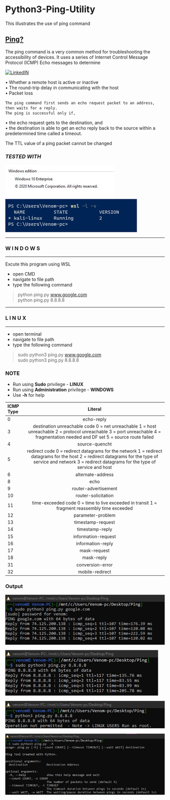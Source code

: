 # Python3-Ping-Utility 
   This illustrates the use of ping command 

## [Ping?](https://www.cisco.com/c/en/us/support/docs/ios-nx-os-software/ios-software-releases-121-mainline/12778-ping-traceroute.html)
   The ping command is a very common method for troubleshooting the accessibility of devices. It uses a series of Internet Control Message Protocol (ICMP) Echo messages to determine

[![LinkedIN](https://img.shields.io/badge/LinkedIn-0077B5?style=for-the-badge&logo=linkedin&logoColor=white)](https://www.linkedin.com/in/jadhusan24/)

• Whether a remote host is active or inactive <br/>
• The round-trip delay in communicating with the host  <br/>
• Packet loss   <br/>

    The ping command first sends an echo request packet to an address, then waits for a reply. 
    The ping is successful only if,
• the echo request gets to the destination, and <br/>
• the destination is able to get an echo reply back to the source within a predetermined time called a timeout. <br/>

The TTL value of a ping packet cannot be changed <br/>


### _TESTED WITH_
![WinVer](./Screenshots/1.JPG) ![WinVer](./Screenshots/2.JPG)

-----------------------------------
###       W I N D O W S
-----------------------------------
Excute this program using WSL
- open CMD
- navigate to  file path
- type the following command
>python ping.py www.google.com  <br/>
>python ping.py 8.8.8.8 <br/>
-----------------------------------
###         L I N U X
-----------------------------------
- open terminal
- navigate to file path
- type the following command
>sudo python3 ping.py www.google.com  <br/>
>sudo python3 ping.py 8.8.8.8 <br/>

### NOTE
- Run using **Sudo** privilege              - **LINUX**
- Run using **Administration** privilege        - **WINDOWS**
- Use **-h** for help

| ICMP Type     | Literal                                                          |
| :------------ |:---------------------------------------------------------------: | 
| 0             | echo-reply                                                       |
| 3             | destination unreachable code 0 = net unreachable 1 = host unreachable 2 = protocol unreachable 3 = port unreachable 4 = fragmentation needed and DF set 5 = source route failed                                                                |
| 4             | source-quencht                                                   |
| 5             | redirect code 0 = redirect datagrams for the network 1 = redirect datagrams for the host 2 = redirect datagrams for the type of service and network 3 = redirect datagrams for the type of service and host                                |
| 6             | alternate-address                                                |
| 8             | echo                                                             |
| 9             | router-advertisement                                             |
| 10            | router-solicitation                                              |
| 11            | time-exceeded code 0 = time to live exceeded in transit 1 = fragment reassembly time exceeded   |
| 12            | parameter-problem                                                |
| 13            | timestamp-request                                                |
| 14            | timestamp-reply                                                  |
| 15            | information-request                                              |
| 16            | information-reply                                                |
| 17            | mask-request                                                     |
| 18            | mask-reply                                                       |
| 31            | conversion-error                                                 |
| 32            | mobile-redirect                                                  |

### Output

![result](./Screenshots/result1.jpg)

![result](./Screenshots/result2.jpg)

![error](./Screenshots/err.jpg)

![help](./Screenshots/help.jpg)

